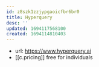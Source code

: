 ```yaml
---
id: z8szk1zzjypgaoicfbr6br0
title: Hyperquery
desc: ''
updated: 1694117568100
created: 1694114810403
---
```


- url: https://www.hyperquery.ai
- [[c.pricing]] free for individuals